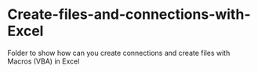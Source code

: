 # Create-files-and-connections-with-Excel
Folder to show how can you create connections and create files with Macros (VBA) in Excel
